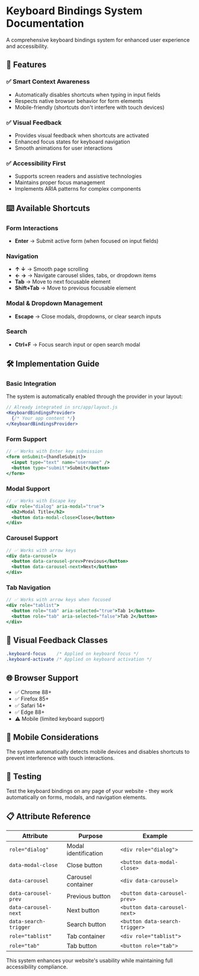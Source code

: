 # Keyboard Bindings System Documentation

A comprehensive keyboard bindings system for enhanced user experience and accessibility.

## 🚀 Features

### ✅ Smart Context Awareness
- Automatically disables shortcuts when typing in input fields
- Respects native browser behavior for form elements  
- Mobile-friendly (shortcuts don't interfere with touch devices)

### ✅ Visual Feedback
- Provides visual feedback when shortcuts are activated
- Enhanced focus states for keyboard navigation
- Smooth animations for user interactions

### ✅ Accessibility First
- Supports screen readers and assistive technologies
- Maintains proper focus management
- Implements ARIA patterns for complex components

## ⌨️ Available Shortcuts

### Form Interactions
- **Enter** → Submit active form (when focused on input fields)

### Navigation  
- **↑ ↓** → Smooth page scrolling
- **← →** → Navigate carousel slides, tabs, or dropdown items
- **Tab** → Move to next focusable element
- **Shift+Tab** → Move to previous focusable element

### Modal & Dropdown Management
- **Escape** → Close modals, dropdowns, or clear search inputs

### Search
- **Ctrl+F** → Focus search input or open search modal

## 🛠️ Implementation Guide

### Basic Integration

The system is automatically enabled through the provider in your layout:

```jsx
// Already integrated in src/app/layout.js
<KeyboardBindingsProvider>
  {/* Your app content */}
</KeyboardBindingsProvider>
```

### Form Support

```jsx
// ✅ Works with Enter key submission
<form onSubmit={handleSubmit}>
  <input type="text" name="username" />
  <button type="submit">Submit</button>
</form>
```

### Modal Support

```jsx
// ✅ Works with Escape key
<div role="dialog" aria-modal="true">
  <h2>Modal Title</h2>
  <button data-modal-close>Close</button>
</div>
```

### Carousel Support

```jsx
// ✅ Works with arrow keys
<div data-carousel>
  <button data-carousel-prev>Previous</button>
  <button data-carousel-next>Next</button>
</div>
```

### Tab Navigation

```jsx
// ✅ Works with arrow keys when focused
<div role="tablist">
  <button role="tab" aria-selected="true">Tab 1</button>
  <button role="tab" aria-selected="false">Tab 2</button>
</div>
```

## 🎨 Visual Feedback Classes

```css
.keyboard-focus    /* Applied on keyboard focus */
.keyboard-activate /* Applied on keyboard activation */
```

## 🌐 Browser Support

- ✅ Chrome 88+
- ✅ Firefox 85+  
- ✅ Safari 14+
- ✅ Edge 88+
- ⚠️ Mobile (limited keyboard support)

## 📱 Mobile Considerations

The system automatically detects mobile devices and disables shortcuts to prevent interference with touch interactions.

## 🔧 Testing

Test the keyboard bindings on any page of your website - they work automatically on forms, modals, and navigation elements.

## 📋 Attribute Reference

| Attribute | Purpose | Example |
|-----------|---------|---------|
| `role="dialog"` | Modal identification | `<div role="dialog">` |
| `data-modal-close` | Close button | `<button data-modal-close>` |
| `data-carousel` | Carousel container | `<div data-carousel>` |
| `data-carousel-prev` | Previous button | `<button data-carousel-prev>` |
| `data-carousel-next` | Next button | `<button data-carousel-next>` |
| `data-search-trigger` | Search button | `<button data-search-trigger>` |
| `role="tablist"` | Tab container | `<div role="tablist">` |
| `role="tab"` | Tab button | `<button role="tab">` |

This system enhances your website's usability while maintaining full accessibility compliance. 